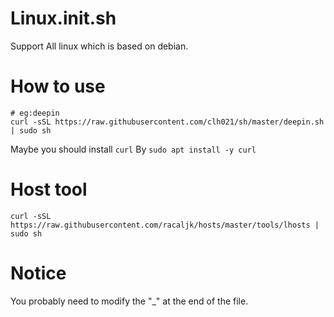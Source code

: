 # Linux.init.sh
Support All linux which is based on debian.

# How to use
```
# eg:deepin
curl -sSL https://raw.githubusercontent.com/clh021/sh/master/deepin.sh | sudo sh
```
Maybe you should install `curl` By `sudo apt install -y curl`

# Host tool
```
curl -sSL https://raw.githubusercontent.com/racaljk/hosts/master/tools/lhosts | sudo sh
```

# Notice
You probably need to modify the "_" at the end of the file.

